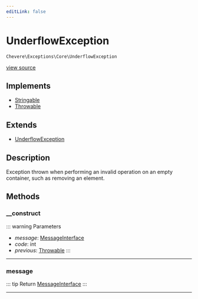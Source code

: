 ```yaml
---
editLink: false
---
```


# UnderflowException

`Chevere\Exceptions\Core\UnderflowException`

[view source](https://github.com/chevere/chevere/blob/main/src/Chevere/Exceptions/Core/UnderflowException.php)

## Implements

- [Stringable](https://www.php.net/manual/class.stringable)
- [Throwable](https://www.php.net/manual/class.throwable)

## Extends

- [UnderflowException](https://www.php.net/manual/class.underflowexception)

## Description

Exception thrown when performing an invalid operation on an empty container, such as removing an element.

## Methods

### __construct

::: warning Parameters
- *message*: [MessageInterface](../../Interfaces/Message/MessageInterface.md)
- *code*: int
- *previous*: [Throwable](https://www.php.net/manual/class.throwable)
:::

---

### message

::: tip Return
[MessageInterface](../../Interfaces/Message/MessageInterface.md)
:::

---
